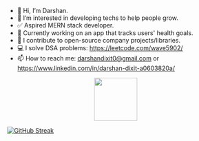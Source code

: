 - 👋 Hi, I’m Darshan.
- 👀 I’m interested in developing techs to help people grow.
- ✅ Aspired MERN stack developer.
- 🎯 Currently working on an app that tracks users' health goals.
- 🌟 I contribute to open-source company projects/libraries.
- 💻 I solve DSA problems: https://leetcode.com/wave5902/ 
- 📫 How to reach me: darshandixit0@gmail.com or https://www.linkedin.com/in/darshan-dixit-a0603820a/

<div id="header" align="center">
  <img src="https://media.giphy.com/media/eNAsjO55tPbgaor7ma/giphy.gif" width="100"/>
</div>


<!---
DarshanDixit05/DarshanDixit05 is a ✨ special ✨ repository because its `README.md` (this file) appears on your GitHub profile.
You can click the Preview link to take a look at your changes.
--->

[![GitHub Streak](https://github-readme-streak-stats.herokuapp.com?user=DarshanDixit05&theme=dark&hide_border=true&type=png)](https://git.io/streak-stats)
